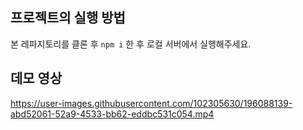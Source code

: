 ## 프로젝트의 실행 방법

본 레파지토리를 클론 후 `npm i` 한 후 로컬 서버에서 실행해주세요.

## 데모 영상


https://user-images.githubusercontent.com/102305630/196088139-abd52061-52a9-4533-bb62-eddbc531c054.mp4

